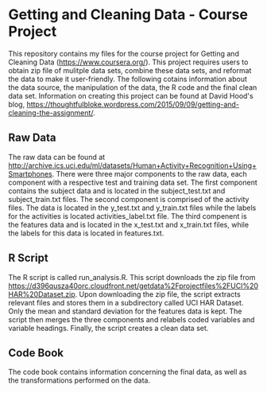 # Getting and Cleaning Data - Course Project

This repository contains my files for the course project for Getting and Cleaning Data (https://www.coursera.org/). This project requires users to obtain zip file of mulitple data sets, combine these data sets, and reformat the data to make it user-friendly. The following cotains information about the data source, the manipulation of the data, the R code and the final clean data set. Information on creating this project can be found at David Hood's blog, https://thoughtfulbloke.wordpress.com/2015/09/09/getting-and-cleaning-the-assignment/.

## Raw Data

The raw data can be found at http://archive.ics.uci.edu/ml/datasets/Human+Activity+Recognition+Using+Smartphones. There were three major components to the raw data, each component with a respective test and training data set. The first component contains the subject data and is located in the subject_test.txt and subject_train.txt files. The second component is comprised of the activity files. The data is located in the y_test.txt and y_train.txt files while the labels for the activities is located activities_label.txt file. The third compenent is the features data and is located in the x_test.txt and x_train.txt files, while the labels for this data is located in features.txt.

## R Script

The R script is called run_analysis.R. This script downloads the zip file from https://d396qusza40orc.cloudfront.net/getdata%2Fprojectfiles%2FUCI%20HAR%20Dataset.zip. Upon downloading the zip file, the script extracts relevant files and stores them in a subdirectory called UCI HAR Dataset. Only the mean and standard deviation for the features data is kept. The script then merges the three components and relabels coded variables and variable headings. Finally, the script creates a clean data set.

## Code Book

The code book contains information concerning the final data, as well as the transformations performed on the data.
